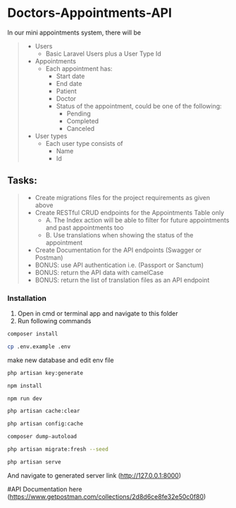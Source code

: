 # Doctors-Appointments-API
In our mini appointments system, there will be


> * Users
>   * Basic Laravel Users plus a User Type Id
> * Appointments
>   * Each appointment has:
>       * Start date
>       * End date
>       * Patient
>       * Doctor
>       * Status of the appointment, could be one of the following:
>           * Pending
>           * Completed
>           * Canceled
> * User types
>   * Each user type consists of
>       * Name
>       * Id
>

## Tasks:

>   * Create migrations files for the project requirements as given above
>   * Create RESTful CRUD endpoints for the Appointments Table only
>       * A. The Index action will be able to filter for future appointments and past appointments too
>       * B. Use translations when showing the status of the appointment
>   * Create Documentation for the API endpoints (Swagger or Postman)
>   * BONUS: use API authentication i.e. (Passport or Sanctum)
>   * BONUS: return the API data with camelCase
>   * BONUS: return the list of translation files as an API endpoint
>


### Installation

1. Open in cmd or terminal app and navigate to this folder
2. Run following commands

```bash
composer install
```

```bash
cp .env.example .env
```
make new database and edit env file
```bash
php artisan key:generate
```

```bash
npm install
```

```bash
npm run dev
```

```bash
php artisan cache:clear
```

```bash
php artisan config:cache
```

```bash
composer dump-autoload
```

```bash
php artisan migrate:fresh --seed
```

```bash
php artisan serve
```

And navigate to generated server link (http://127.0.0.1:8000)

#API Documentation here  (https://www.getpostman.com/collections/2d8d6ce8fe32e50c0f80)
